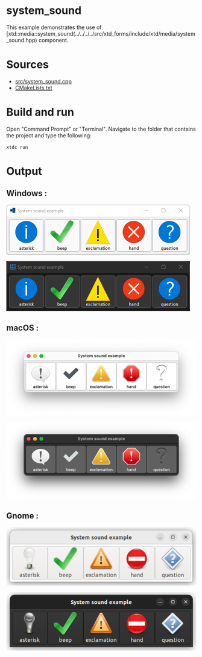 # system_sound

This example demonstrates the use of [xtd::media::system_sound(../../../../src/xtd_forms/include/xtd/media/system_sound.hpp) component.

# Sources

* [src/system_sound.cpp](src/system_sound.cpp)
* [CMakeLists.txt](CMakeLists.txt)

# Build and run

Open "Command Prompt" or "Terminal". Navigate to the folder that contains the project and type the following:

```shell
xtdc run
```

# Output

## Windows :

![Screenshot](../../../../docs/pictures/examples/system_sound_w.png)

![Screenshot](../../../../docs/pictures/examples/system_sound_wd.png)

## macOS :

![Screenshot](../../../../docs/pictures/examples/system_sound_m.png)

![Screenshot](../../../../docs/pictures/examples/system_sound_md.png)

## Gnome :

![Screenshot](../../../../docs/pictures/examples/system_sound_g.png)

![Screenshot](../../../../docs/pictures/examples/system_sound_gd.png)

